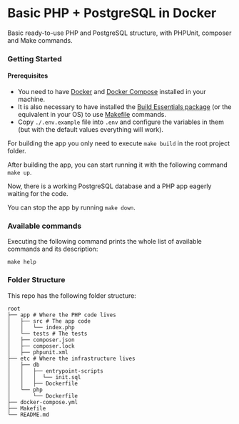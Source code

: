 # Basic PHP + PostgreSQL in Docker

Basic ready-to-use PHP and PostgreSQL structure, with PHPUnit, composer and Make commands.

### Getting Started
#### Prerequisites
- You need to have [Docker](https://docs.docker.com/get-docker) and [Docker Compose](https://github.com/docker/compose) installed in your machine.
- It is also necessary to have installed the [Build Essentials package](https://packages.debian.org/es/sid/build-essential) (or the equivalent in your OS) to use [Makefile](https://es.wikipedia.org/wiki/Make) commands.
- Copy `./.env.example` file into `.env` and configure the variables in them (but with the default values everything will work). 

For building the app you only need to execute `make build` in the root project folder.

After building the app, you can start running it with the following command `make up`.

Now, there is a working PostgreSQL database and a PHP app eagerly waiting for the code. 

You can stop the app by running `make down`.

### Available commands
Executing the following command prints the whole list of available commands and its description:
```shell
make help
```

### Folder Structure
This repo has the following folder structure:
```shell
root
├── app # Where the PHP code lives
│   ├── src # The app code
│   │   └── index.php
│   └── tests # The tests
│   ├── composer.json
│   ├── composer.lock
│   ├── phpunit.xml
├── etc # Where the infrastructure lives
│   ├── db
│   │   ├── entrypoint-scripts
│   │   │  └── init.sql
│   │   ├── Dockerfile
│   └── php
│       └── Dockerfile
├── docker-compose.yml
├── Makefile
└── README.md

```

